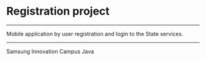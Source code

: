 # Registration project

___

Mobile application by user registration and login to the State services.

---

Samsung Innovation Campus Java

